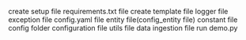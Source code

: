create setup file
requirements.txt file
create template file
logger file
exception file
config.yaml file
entity file(config_entity file)
constant file
config folder configuration file
utils file
data ingestion file
run demo.py
